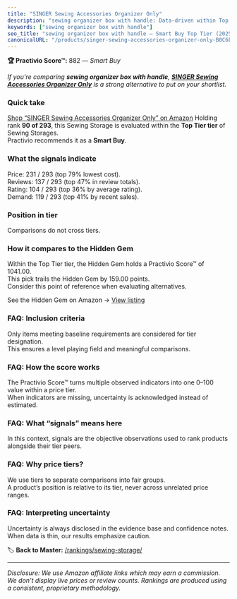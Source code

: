 ```yaml
---
title: "SINGER Sewing Accessories Organizer Only"
description: "sewing organizer box with handle: Data-driven within Top Tier ranking using the Practivio Score™. Positioned by quality, value, demand, findability, momentum."
keywords: ["sewing organizer box with handle"]
seo_title: "sewing organizer box with handle — Smart Buy Top Tier (2025)"
canonicalURL: "/products/singer-sewing-accessories-organizer-only-B0C6FS84T6/"
---
```


**🏆 Practivio Score™:** 882 — _Smart Buy_


*If you're comparing **sewing organizer box with handle**, **[SINGER Sewing Accessories Organizer Only](https://www.amazon.com/dp/B0C6FS84T6?tag=practivio-20)** is a strong alternative to put on your shortlist.*
### Quick take
[Shop “SINGER Sewing Accessories Organizer Only” on Amazon](https://www.amazon.com/dp/B0C6FS84T6?tag=practivio-20)
Holding rank **90 of 293**, this Sewing Storage is evaluated within the **Top Tier tier** of Sewing Storages.  
Practivio recommends it as a **Smart Buy**.

### What the signals indicate
Price: 231 / 293 (top 79% lowest cost).  
Reviews: 137 / 293 (top 47% in review totals).  
Rating: 104 / 293 (top 36% by average rating).  
Demand: 119 / 293 (top 41% by recent sales).

### Position in tier
Comparisons do not cross tiers.

### How it compares to the Hidden Gem
Within the Top Tier tier, the Hidden Gem holds a Practivio Score™ of 1041.00.  
This pick trails the Hidden Gem by 159.00 points.  
Consider this point of reference when evaluating alternatives.  

See the Hidden Gem on Amazon → [View listing](https://www.amazon.com/dp/B002OHDTMI?tag=practivio-20)

### FAQ: Inclusion criteria
Only items meeting baseline requirements are considered for tier designation.  
This ensures a level playing field and meaningful comparisons.

### FAQ: How the score works
The Practivio Score™ turns multiple observed indicators into one 0–100 value within a price tier.  
When indicators are missing, uncertainty is acknowledged instead of estimated.

### FAQ: What “signals” means here
In this context, signals are the objective observations used to rank products alongside their tier peers.

### FAQ: Why price tiers?
We use tiers to separate comparisons into fair groups.  
A product’s position is relative to its tier, never across unrelated price ranges.

### FAQ: Interpreting uncertainty
Uncertainty is always disclosed in the evidence base and confidence notes.  
When data is thin, our results emphasize caution.


🏷️ **Back to Master:** [/rankings/sewing-storage/](/rankings/sewing-storage/)

---
_Disclosure: We use Amazon affiliate links which may earn a commission. We don’t display live prices or review counts. Rankings are produced using a consistent, proprietary methodology._
